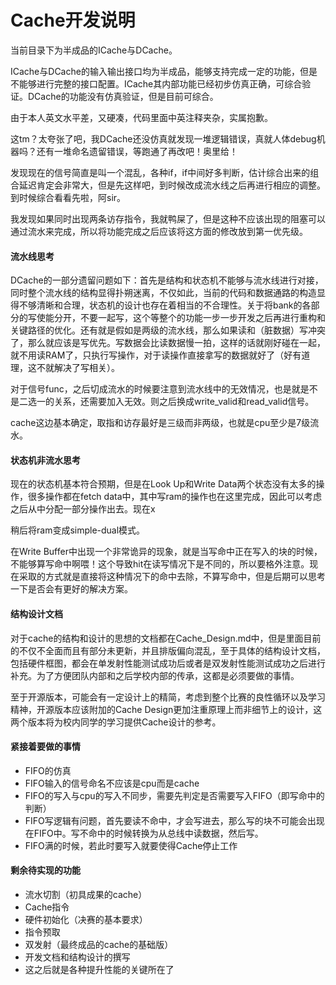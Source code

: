 # Cache开发说明

当前目录下为半成品的ICache与DCache。

ICache与DCache的输入输出接口均为半成品，能够支持完成一定的功能，但是不能够进行完整的接口配置。ICache其内部功能已经初步仿真正确，可综合验证。DCache的功能没有仿真验证，但是目前可综合。

由于本人英文水平差，又硬凑，代码里面中英注释夹杂，实属抱歉。

这tm？太夸张了吧，我DCache还没仿真就发现一堆逻辑错误，真就人体debug机器吗？还有一堆命名遗留错误，等跑通了再改吧！奥里给！

发现现在的信号简直是叫一个混乱，各种if，if中间好多判断，估计综合出来的组合延迟肯定会非常大，但是先这样吧，到时候改成流水线之后再进行相应的调整。到时候综合看看先啦，阿sir。

我发现如果同时出现两条访存指令，我就鸭屎了，但是这种不应该出现的阻塞可以通过流水来完成，所以将功能完成之后应该将这方面的修改放到第一优先级。

#### 流水线思考

DCache的一部分遗留问题如下：首先是结构和状态机不能够与流水线进行对接，同时整个流水线的结构显得扑朔迷离，不仅如此，当前的代码和数据通路的构造显得不够清晰和合理，状态机的设计也存在着相当的不合理性。关于将bank的各部分的写使能分开，不要一起写，这个等整个的功能一步一步开发之后再进行重构和关键路径的优化。还有就是假如是两级的流水线，那么如果读和（脏数据）写冲突了，那么就应该是写优先。写数据会比读数据慢一拍，这样的话就刚好碰在一起，就不用读RAM了，只执行写操作，对于读操作直接拿写的数据就好了（好有道理，这不就解决了写相关）。

对于信号func，之后切成流水的时候要注意到流水线中的无效情况，也是就是不是二选一的关系，还需要加入无效。则之后换成write_valid和read_valid信号。

cache这边基本确定，取指和访存最好是三级而非两级，也就是cpu至少是7级流水。

#### 状态机非流水思考

现在的状态机基本符合预期，但是在Look Up和Write Data两个状态没有太多的操作，很多操作都在fetch data中，其中写ram的操作也在这里完成，因此可以考虑之后从中分配一部分操作出去。现在x

稍后将ram变成simple-dual模式。

在Write Buffer中出现一个非常诡异的现象，就是当写命中正在写入的块的时候，不能够算写命中啊喂！这个导致hit在读写情况下是不同的，所以要格外注意。现在采取的方式就是直接将这种情况下的命中去除，不算写命中，但是后期可以思考一下是否会有更好的解决方案。

#### 结构设计文档

对于cache的结构和设计的思想的文档都在Cache_Design.md中，但是里面目前的不仅不全面而且有部分未更新，并且排版偏向混乱，至于具体的结构设计文档，包括硬件框图，都会在单发射性能测试成功后或者是双发射性能测试成功之后进行补充。为了方便团队内部和之后学校内部的传承，这都是必须要做的事情。

至于开源版本，可能会有一定设计上的精简，考虑到整个比赛的良性循环以及学习精神，开源版本应该附加的Cache Design更加注重原理上而非细节上的设计，这两个版本将为校内同学的学习提供Cache设计的参考。

#### 紧接着要做的事情

- FIFO的仿真
- FIFO输入的信号命名不应该是cpu而是cache
- FIFO的写入与cpu的写入不同步，需要先判定是否需要写入FIFO（即写命中的判断）
- FIFO写逻辑有问题，首先要读不命中，才会写进去，那么写的块不可能会出现在FIFO中。写不命中的时候转换为从总线中读数据，然后写。
- FIFO满的时候，若此时要写入就要使得Cache停止工作

#### 剩余待实现的功能

- 流水切割（初具成果的cache）
- Cache指令
- 硬件初始化（决赛的基本要求）
- 指令预取
- 双发射（最终成品的cache的基础版）
- 开发文档和结构设计的撰写
- 这之后就是各种提升性能的关键所在了


